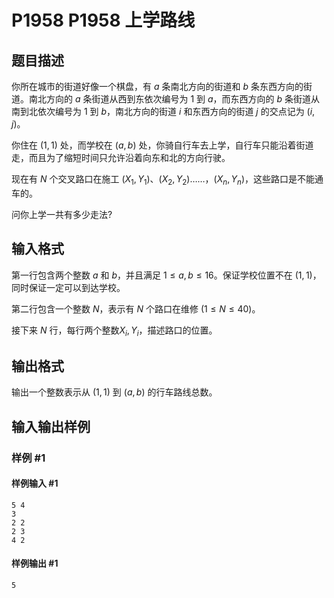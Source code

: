 # P1958 P1958 上学路线

## 题目描述

你所在城市的街道好像一个棋盘，有 $a$ 条南北方向的街道和 $b$ 条东西方向的街道。南北方向的 $a$ 条街道从西到东依次编号为 $1$ 到 $a$，而东西方向的 $b$ 条街道从南到北依次编号为 $1$ 到 $b$，南北方向的街道 $i$ 和东西方向的街道 $j$ 的交点记为 $(i,j)$。

你住在 $(1,1)$ 处，而学校在 $(a,b)$ 处，你骑自行车去上学，自行车只能沿着街道走，而且为了缩短时间只允许沿着向东和北的方向行驶。

现在有 $N$ 个交叉路口在施工 $(X_1,Y_1)$、$(X_2,Y_2)$……，$(X_n,Y_n)$，这些路口是不能通车的。

问你上学一共有多少走法?

## 输入格式

第一行包含两个整数 $a$ 和 $b$，并且满足 $1 \le a,b \le 16$。保证学校位置不在 $(1,1)$，同时保证一定可以到达学校。

第二行包含一个整数 $N$，表示有 $N$ 个路口在维修 $(1\le N\le 40)$。

接下来 $N$ 行，每行两个整数$X_i,Y_i$，描述路口的位置。


## 输出格式

输出一个整数表示从 $(1,1)$ 到 $(a,b)$ 的行车路线总数。

## 输入输出样例

### 样例 #1

#### 样例输入 #1

```
5 4
3
2 2
2 3
4 2
```

#### 样例输出 #1

```
5
```
